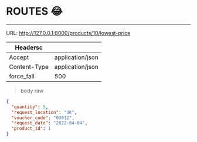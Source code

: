 # ROUTES :joy:
---
URL: http://127.0.0.1:8000/products/10/lowest-price

|  Headersc       |                    |  
|  ----           |  ----              |
|  Accept         |  application/json  |  
|  Content-Type   |  application/json  |  
|  force_fail     |  500               |  


> body raw 

```json
{
  "quantity": 5,
  "request_location": "UK",
  "voucher_code": "0U812",
  "request_date": "2022-04-04",
  "product_id": 1
}
```
